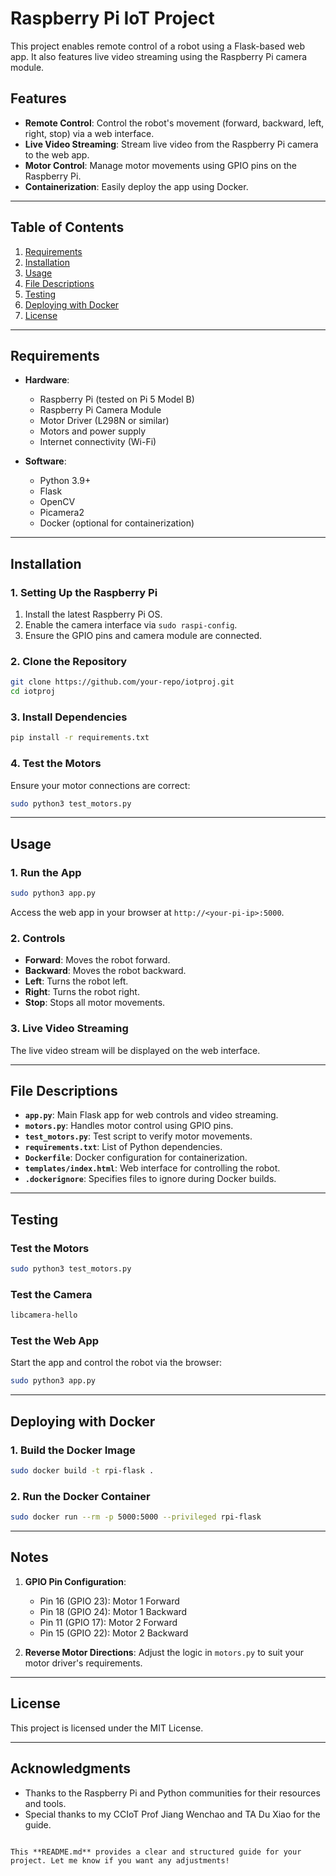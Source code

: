 # Raspberry Pi IoT Project

This project enables remote control of a robot using a Flask-based web app. It also features live video streaming using the Raspberry Pi camera module.

## Features

- **Remote Control**: Control the robot's movement (forward, backward, left, right, stop) via a web interface.
- **Live Video Streaming**: Stream live video from the Raspberry Pi camera to the web app.
- **Motor Control**: Manage motor movements using GPIO pins on the Raspberry Pi.
- **Containerization**: Easily deploy the app using Docker.

---

## Table of Contents

1. [Requirements](#requirements)
2. [Installation](#installation)
3. [Usage](#usage)
4. [File Descriptions](#file-descriptions)
5. [Testing](#testing)
6. [Deploying with Docker](#deploying-with-docker)
7. [License](#license)

---

## Requirements

- **Hardware**:
  - Raspberry Pi (tested on Pi 5 Model B)
  - Raspberry Pi Camera Module
  - Motor Driver (L298N or similar)
  - Motors and power supply
  - Internet connectivity (Wi-Fi)

- **Software**:
  - Python 3.9+
  - Flask
  - OpenCV
  - Picamera2
  - Docker (optional for containerization)

---

## Installation

### 1. Setting Up the Raspberry Pi
1. Install the latest Raspberry Pi OS.
2. Enable the camera interface via `sudo raspi-config`.
3. Ensure the GPIO pins and camera module are connected.

### 2. Clone the Repository
```bash
git clone https://github.com/your-repo/iotproj.git
cd iotproj
```

### 3. Install Dependencies
```bash
pip install -r requirements.txt
```

### 4. Test the Motors
Ensure your motor connections are correct:
```bash
sudo python3 test_motors.py
```

---

## Usage

### 1. Run the App
```bash
sudo python3 app.py
```
Access the web app in your browser at `http://<your-pi-ip>:5000`.

### 2. Controls
- **Forward**: Moves the robot forward.
- **Backward**: Moves the robot backward.
- **Left**: Turns the robot left.
- **Right**: Turns the robot right.
- **Stop**: Stops all motor movements.

### 3. Live Video Streaming
The live video stream will be displayed on the web interface.

---

## File Descriptions

- **`app.py`**: Main Flask app for web controls and video streaming.
- **`motors.py`**: Handles motor control using GPIO pins.
- **`test_motors.py`**: Test script to verify motor movements.
- **`requirements.txt`**: List of Python dependencies.
- **`Dockerfile`**: Docker configuration for containerization.
- **`templates/index.html`**: Web interface for controlling the robot.
- **`.dockerignore`**: Specifies files to ignore during Docker builds.

---

## Testing

### Test the Motors
```bash
sudo python3 test_motors.py
```

### Test the Camera
```bash
libcamera-hello
```

### Test the Web App
Start the app and control the robot via the browser:
```bash
sudo python3 app.py
```

---

## Deploying with Docker

### 1. Build the Docker Image
```bash
sudo docker build -t rpi-flask .
```

### 2. Run the Docker Container
```bash
sudo docker run --rm -p 5000:5000 --privileged rpi-flask
```

---

## Notes

1. **GPIO Pin Configuration**:
   - Pin 16 (GPIO 23): Motor 1 Forward
   - Pin 18 (GPIO 24): Motor 1 Backward
   - Pin 11 (GPIO 17): Motor 2 Forward
   - Pin 15 (GPIO 22): Motor 2 Backward

2. **Reverse Motor Directions**:
   Adjust the logic in `motors.py` to suit your motor driver's requirements.

---

## License

This project is licensed under the MIT License.

---

## Acknowledgments

- Thanks to the Raspberry Pi and Python communities for their resources and tools.
- Special thanks to my CCIoT Prof Jiang Wenchao and TA Du Xiao for the guide.
```

This **README.md** provides a clear and structured guide for your project. Let me know if you want any adjustments!
